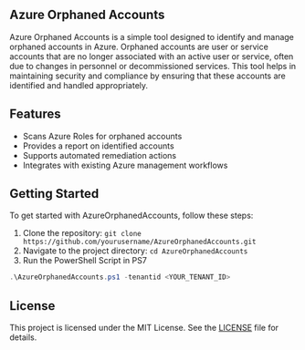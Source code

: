 ## Azure Orphaned Accounts
Azure Orphaned Accounts is a simple tool designed to identify and manage orphaned accounts in Azure. Orphaned accounts are user or service accounts that are no longer associated with an active user or service, often due to changes in personnel or decommissioned services. This tool helps in maintaining security and compliance by ensuring that these accounts are identified and handled appropriately.

## Features
- Scans Azure Roles for orphaned accounts
- Provides a report on identified accounts
- Supports automated remediation actions
- Integrates with existing Azure management workflows

## Getting Started
To get started with AzureOrphanedAccounts, follow these steps:
1. Clone the repository: `git clone https://github.com/yourusername/AzureOrphanedAccounts.git`
2. Navigate to the project directory: `cd AzureOrphanedAccounts`
3. Run the PowerShell Script in PS7
```powershell
.\AzureOrphanedAccounts.ps1 -tenantid <YOUR_TENANT_ID>
```

## License
This project is licensed under the MIT License. See the [LICENSE](LICENSE) file for details.